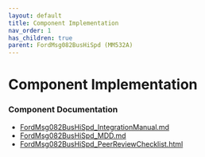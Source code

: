 ```yaml
---
layout: default
title: Component Implementation
nav_order: 1
has_children: true
parent: FordMsg082BusHiSpd (MM532A)
---
```

# Component Implementation
### Component Documentation

- [FordMsg082BusHiSpd_IntegrationManual.md](doc/FordMsg082BusHiSpd_IntegrationManual.md)
- [FordMsg082BusHiSpd_MDD.md](doc/FordMsg082BusHiSpd_MDD.md)
- [FordMsg082BusHiSpd_PeerReviewChecklist.html](doc/FordMsg082BusHiSpd_PeerReviewChecklist.html)

